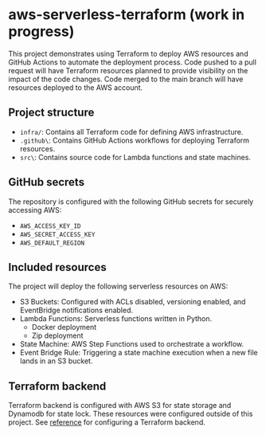# aws-serverless-terraform (work in progress)

This project demonstrates using Terraform to deploy AWS resources and GitHub Actions to automate the deployment process. Code pushed to a pull request will have Terraform resources planned to provide visibility on the impact of the code changes. Code merged to the main branch will have resources deployed to the AWS account.

## Project structure
- `infra/`: Contains all Terraform code for defining AWS infrastructure.
- `.github\`: Contains GitHub Actions workflows for deploying Terraform resources.
- `src\`: Contains source code for Lambda functions and state machines.

## GitHub secrets
The repository is configured with the following GitHub secrets for securely accessing AWS:

- `AWS_ACCESS_KEY_ID`
- `AWS_SECRET_ACCESS_KEY`
- `AWS_DEFAULT_REGION`

## Included resources
The project will deploy the following serverless resources on AWS:

- S3 Buckets: Configured with ACLs disabled, versioning enabled, and EventBridge notifications enabled.
- Lambda Functions: Serverless functions written in Python.
  - Docker deployment
  - Zip deployment
- State Machine: AWS Step Functions used to orchestrate a workflow.
- Event Bridge Rule: Triggering a state machine execution when a new file lands in an S3 bucket.

## Terraform backend

Terraform backend is configured with AWS S3 for state storage and Dynamodb for state lock. These resources were configured outside of this project. See [reference](https://gist.github.com/rebeccacrompton/6a396669d03085adfd5a7141ff689314) for configuring a Terraform backend.